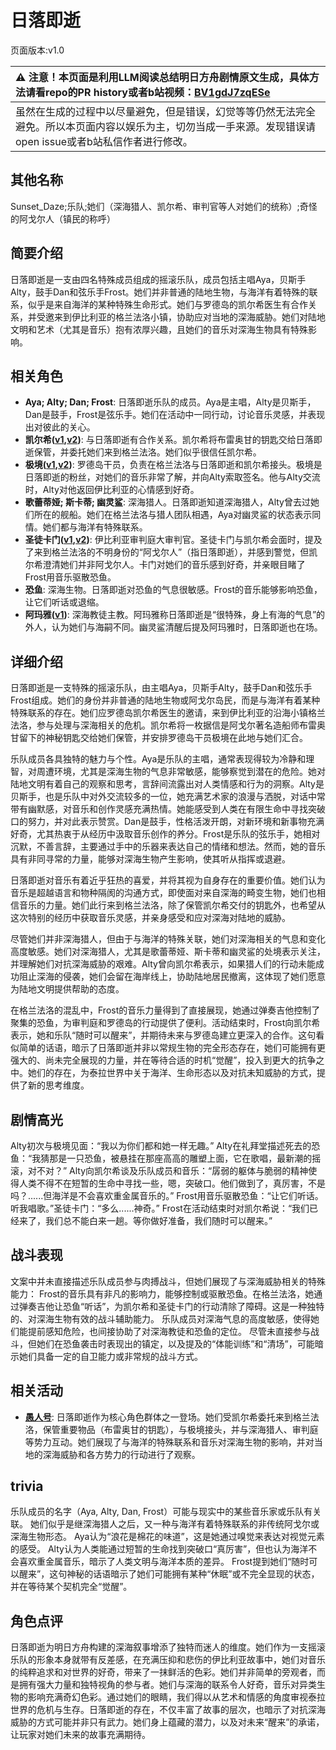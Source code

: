 # 日落即逝
页面版本:v1.0
 

| :warning: 注意！本页面是利用LLM阅读总结明日方舟剧情原文生成，具体方法请看repo的PR history或者b站视频：[BV1gdJ7zqESe](https://www.bilibili.com/video/BV1gdJ7zqESe/)         |
|:----------------------------|
| 虽然在生成的过程中以尽量避免，但是错误，幻觉等等仍然无法完全避免。所以本页面内容以娱乐为主，切勿当成一手来源。发现错误请open issue或者b站私信作者进行修改。|



## 其他名称
Sunset_Daze;乐队;她们（深海猎人、凯尔希、审判官等人对她们的统称）;奇怪的阿戈尔人（镇民的称呼）
## 简要介绍
日落即逝是一支由四名特殊成员组成的摇滚乐队，成员包括主唱Aya，贝斯手Alty，鼓手Dan和弦乐手Frost。她们并非普通的陆地生物，与海洋有着特殊的联系，似乎是来自海洋的某种特殊生命形式。她们与罗德岛的凯尔希医生有合作关系，并受邀来到伊比利亚的格兰法洛小镇，协助应对当地的深海威胁。她们对陆地文明和艺术（尤其是音乐）抱有浓厚兴趣，且她们的音乐对深海生物具有特殊影响。
## 相关角色
-   **Aya; Alty; Dan; Frost**: 日落即逝乐队的成员。Aya是主唱，Alty是贝斯手，Dan是鼓手，Frost是弦乐手。她们在活动中一同行动，讨论音乐灵感，并表现出对彼此的关心。
-   **凯尔希([v1](char_003_kalts.md),[v2](../char_v3/char_003_kalts.md))**: 与日落即逝有合作关系。凯尔希将布雷奥甘的钥匙交给日落即逝保管，并委托她们来到格兰法洛。她们似乎很信任凯尔希。
-   **极境([v1](char_401_elysm.md),[v2](../char_v3/char_401_elysm.md))**: 罗德岛干员，负责在格兰法洛与日落即逝和凯尔希接头。极境是日落即逝的粉丝，对她们的音乐非常了解，并向Alty索取签名。他与Alty交流时，Alty对他返回伊比利亚的心情感到好奇。
-   **歌蕾蒂娅; 斯卡蒂; 幽灵鲨**: 深海猎人。日落即逝知道深海猎人，Alty曾去过她们所在的舰船。她们在格兰法洛与猎人团队相遇，Aya对幽灵鲨的状态表示同情。她们都与海洋有特殊联系。
-   **圣徒卡门([v1](extended_char_sheng_tu_ka_men.md),[v2](../char_v3/extended_char_sheng_tu_ka_men.md))**: 伊比利亚审判庭大审判官。圣徒卡门与凯尔希会面时，提及了来到格兰法洛的不明身份的“阿戈尔人”（指日落即逝），并感到警觉，但凯尔希澄清她们并非阿戈尔人。卡门对她们的音乐感到好奇，并亲眼目睹了Frost用音乐驱散恐鱼。
-   **恐鱼**: 深海生物。日落即逝对恐鱼的气息很敏感。Frost的音乐能够影响恐鱼，让它们听话或退缩。
-   **阿玛雅([v1](extended_char_a_ma_ya.md))**: 深海教徒主教。阿玛雅称日落即逝是“很特殊，身上有海的气息”的外人，认为她们与海嗣不同。幽灵鲨清醒后提及阿玛雅时，日落即逝也在场。
## 详细介绍
日落即逝是一支特殊的摇滚乐队，由主唱Aya，贝斯手Alty，鼓手Dan和弦乐手Frost组成。她们的身份并非普通的陆地生物或阿戈尔岛民，而是与海洋有着某种特殊联系的存在。她们应罗德岛凯尔希医生的邀请，来到伊比利亚的沿海小镇格兰法洛，参与处理与深海相关的危机。凯尔希将一枚据信是阿戈尔著名造船师布雷奥甘留下的神秘钥匙交给她们保管，并安排罗德岛干员极境在此地与她们汇合。

乐队成员各具独特的魅力与个性。Aya是乐队的主唱，通常表现得较为冷静和理智，对周遭环境，尤其是深海生物的气息非常敏感，能够察觉到潜在的危险。她对陆地文明有着自己的观察和思考，言辞间流露出对人类情感和行为的洞察。Alty是贝斯手，也是乐队中对外交流较多的一位，她充满艺术家的浪漫与洒脱，对话中常带有幽默感，对音乐和创作灵感充满热情。她能感受到人类在有限生命中寻找突破口的努力，并对此表示赞赏。Dan是鼓手，性格活泼开朗，对新环境和新事物充满好奇，尤其热衷于从经历中汲取音乐创作的养分。Frost是乐队的弦乐手，她相对沉默，不善言辞，主要通过手中的乐器来表达自己的情绪和想法。然而，她的音乐具有非同寻常的力量，能够对深海生物产生影响，使其听从指挥或退避。

日落即逝对音乐有着近乎狂热的喜爱，并将其视为自身存在的重要价值。她们认为音乐是超越语言和物种隔阂的沟通方式，即使面对来自深海的畸变生物，她们也相信音乐的力量。她们此行来到格兰法洛，除了保管凯尔希交付的钥匙外，也希望从这次特别的经历中获取音乐灵感，并亲身感受和应对深海对陆地的威胁。

尽管她们并非深海猎人，但由于与海洋的特殊关联，她们对深海相关的气息和变化高度敏感。她们对深海猎人，尤其是歌蕾蒂娅、斯卡蒂和幽灵鲨的处境表示关注，并理解她们对抗深海威胁的艰难。Alty曾向凯尔希表示，如果猎人们的行动未能成功阻止深海的侵袭，她们会留在海岸线上，协助陆地居民撤离，这体现了她们愿意为陆地文明提供帮助的态度。

在格兰法洛的混乱中，Frost的音乐力量得到了直接展现，她通过弹奏吉他控制了聚集的恐鱼，为审判庭和罗德岛的行动提供了便利。活动结束时，Frost向凯尔希表示，她和乐队“随时可以醒来”，并期待未来与罗德岛建立更深入的合作。这句看似简单的话语，暗示了日落即逝并非以常规生物的完全形态存在，她们可能拥有更强大的、尚未完全展现的力量，并在等待合适的时机“觉醒”，投入到更大的抗争之中。她们的存在，为泰拉世界中关于海洋、生命形态以及对抗未知威胁的方式，提供了新的思考维度。
## 剧情高光
Alty初次与极境见面：“我以为你们都和她一样无趣。”
Alty在礼拜堂描述死去的恐鱼：“我猜那是一只恐鱼，被悬挂在那座高高的雕塑上面，它在歌唱，最新潮的摇滚，对不对？”
Alty向凯尔希谈及乐队成员和音乐：“孱弱的躯体与脆弱的精神使得人类不得不在短暂的生命中寻找一些，嗯，突破口。他们做到了，真厉害，不是吗？......但海洋是不会喜欢重金属音乐的。”
Frost用音乐驱散恐鱼：“让它们听话。听我唱歌。”圣徒卡门：“多么......神奇。”
Frost在活动结束时对凯尔希说：“我们已经来了，我们总不能白来一趟。等你做好准备，我们随时可以醒来。”
## 战斗表现
文案中并未直接描述乐队成员参与肉搏战斗，但她们展现了与深海威胁相关的特殊能力：
Frost的音乐具有非凡的影响力，能够控制或驱散恐鱼。在格兰法洛，她通过弹奏吉他让恐鱼“听话”，为凯尔希和圣徒卡门的行动清除了障碍。这是一种独特的、对深海生物有效的战斗辅助能力。
乐队成员对深海气息的高度敏感，使得她们能提前感知危险，也间接协助了对深海教徒和恐鱼的定位。
尽管未直接参与战斗，但她们在恐鱼袭击时表现出的镇定，以及提及的“体能训练”和“清场”，可能暗示她们具备一定的自卫能力或非常规的战斗方式。
## 相关活动
-   **[愚人号](../stories/act17side.md)**: 日落即逝作为核心角色群体之一登场。她们受凯尔希委托来到格兰法洛，保管重要物品（布雷奥甘的钥匙），与极境接头，并与深海猎人、审判庭等势力互动。她们展现了与海洋的特殊联系和音乐对深海生物的影响，并对当地的深海威胁和各方势力的行动进行了观察。
## trivia
乐队成员的名字（Aya, Alty, Dan, Frost）可能与现实中的某些音乐家或乐队有关联。
她们似乎是继深海猎人之后，又一种与海洋有着特殊联系的非传统阿戈尔或深海生物形态。
Aya认为“浪花是棉花的味道”，这是她通过嗅觉来表达对视觉元素的感受。
Alty认为人类能通过短暂的生命找到突破口“真厉害”，但也认为海洋不会喜欢重金属音乐，暗示了人类文明与海洋本质的差异。
Frost提到她们“随时可以醒来”，这句神秘的话语暗示了她们可能拥有某种“休眠”或不完全显现的状态，并在等待某个契机完全“觉醒”。
## 角色点评
日落即逝为明日方舟构建的深海叙事增添了独特而迷人的维度。她们作为一支摇滚乐队的形象本身就带有反差感，在充满压抑和悲伤的伊比利亚故事中，她们对音乐的纯粹追求和对世界的好奇，带来了一抹鲜活的色彩。她们并非简单的旁观者，而是拥有强大力量和独特视角的参与者。她们与深海的联系令人好奇，音乐对异类生物的影响充满奇幻色彩。通过她们的眼睛，我们得以从艺术和情感的角度审视泰拉世界的危机与生存。日落即逝的存在，不仅丰富了故事的层次，也暗示了对抗深海威胁的方式可能并非只有武力。她们身上蕴藏的潜力，以及对未来“醒来”的承诺，让玩家对她们未来的故事充满期待。